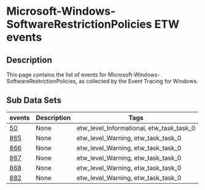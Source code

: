 # Microsoft-Windows-SoftwareRestrictionPolicies ETW events

## Description
This page contains the list of events for Microsoft-Windows-SoftwareRestrictionPolicies, as collected by the Event Tracing for Windows.

## Sub Data Sets
|events|Description|Tags|
|---|---|---|
|[50](events/event-50.md)|None|etw_level_Informational, etw_task_task_0|
|[865](events/event-865.md)|None|etw_level_Warning, etw_task_task_0|
|[866](events/event-866.md)|None|etw_level_Warning, etw_task_task_0|
|[867](events/event-867.md)|None|etw_level_Warning, etw_task_task_0|
|[868](events/event-868.md)|None|etw_level_Warning, etw_task_task_0|
|[882](events/event-882.md)|None|etw_level_Warning, etw_task_task_0|
